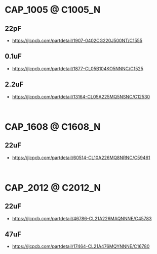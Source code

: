 
# CAP_1005 @ C1005_N

## 22pF
 - https://jlcpcb.com/partdetail/1907-0402CG220J500NT/C1555

## 0.1uF
 - https://jlcpcb.com/partdetail/1877-CL05B104KO5NNNC/C1525

## 2.2uF
 - https://jlcpcb.com/partdetail/13164-CL05A225MQ5NSNC/C12530


<br>

# CAP_1608 @ C1608_N

## 22uF
 - https://jlcpcb.com/partdetail/60514-CL10A226MQ8NRNC/C59461



<br>

# CAP_2012 @ C2012_N

## 22uF
 - https://jlcpcb.com/partdetail/46786-CL21A226MAQNNNE/C45783

## 47uF
 - https://jlcpcb.com/partdetail/17464-CL21A476MQYNNNE/C16780








